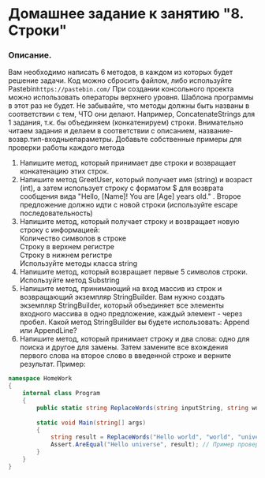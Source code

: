 # Домашнее задание к занятию "8. Строки"

### Описание.

Вам необходимо написать 6 методов, в каждом из которых будет решение задачи.
Код можно сбросить файлом, либо используйте Pastebin`https://pastebin.com/`
При создании консольного проекта можно использовать операторы верхнего уровня. 
Шаблона программы в этот раз не будет. Не забывайте, что методы должны быть названы в соответствии с тем, ЧТО они делают. Например, ConcatenateStrings для 1 задания, т.к. бы объединяем (конкатенируем) строки. Внимательно читаем задания и делаем в соответствии с описанием, название-возвр.тип-входныепараметры. Добавьте собственные примеры для проверки работы каждого метода

1. Напишите метод, который принимает две строки и возвращает конкатенацию этих строк. 
2. Напишите метод GreetUser, который получает имя (string) и возраст (int), а затем использует строку с форматом $ для возврата
 сообщения вида "Hello, [Name]! You are [Age] years old." . 
Второе предложение должно идти с новой строки (используйте escape последовательность)
3. Напишите метод, который получает строку и возвращает новую строку с информацией:  
Количество символов в строке  
Строку в верхнем регистре  
Строку в нижнем регистре  
Используйте методы класса string  
4. Напишите метод, который возвращает первые 5 символов строки.  
Используйте метод Substring
5.  Напишите метод, принимающий на вход массив из строк и возвращающий экземпляр StringBuilder. Вам нужно создать
экземпляр StringBuilder, который объединяет все элементы входного массива в одно предложение, каждый элемент - через пробел.
Какой метод StringBuilder вы будете использовать: Append или AppendLine?
6. Напишите метод, который принимает строку и два слова: одно для поиска и другое для замены. 
Затем замените все вхождения первого слова на второе слово в введенной строке и верните результат.
Пример: 
```csharp
namespace HomeWork
{
    internal class Program
    {
        public static string ReplaceWords(string inputString, string wordToReplace, string replacementWord) {} // возвращаем строку
		
        static void Main(string[] args)
        {
            string result = ReplaceWords("Hello world", "world", "universe");
			Assert.AreEqual("Hello universe", result); // Пример проверки результата
        }
    }
}
```
